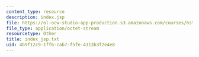 ```yaml
---
content_type: resource
description: index.jsp
file: https://ol-ocw-studio-app-production.s3.amazonaws.com/courses/hst-950j-medical-computing-spring-2003/4b9f12c91ff6cab7f5fe4313b3f2e4e8_index_jsp.txt
file_type: application/octet-stream
resourcetype: Other
title: index_jsp.txt
uid: 4b9f12c9-1ff6-cab7-f5fe-4313b3f2e4e8
---
```

